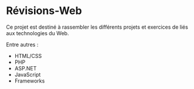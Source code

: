 # Révisions-Web

Ce projet est destiné à rassembler les différents projets et exercices de liés
aux technologies du Web.

Entre autres : 
- HTML/CSS
- PHP
- ASP.NET
- JavaScript
- Frameworks